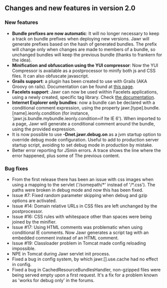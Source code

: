 Changes and new features in version 2.0
---------------------------------------

### New features

-   **Bundle prefixes are now automatic**: It will no longer necessary
    to keep a track on bundle prefixes when deploying new versions. Jawr
    will generate prefixes based on the hash of generated bundles. The
    prefix will change only when changes are made to members of a
    bundle, so unchanged bundles will keep the previous bundle (thanks
    to frankern for the idea).
-   **Minification and obfuscation using the YUI compressor**: Now the
    YUI Compressor is available as a postprocessor to minify both js and
    CSS files. It can also obfuscate javascript.
-   **Grails support**: a plugin has been created to use with Grails
    (AKA Groovy on rails). Documentation can be found at [this
    page](../integration/grails.html).
-   **Facelets support**: Jawr can now be used wiithin Facelets
    applications, using a newly created, specific tag library. Check
    [the documentation](../integration/facelets.html).
-   **Internet Explorer only bundles**: now a bundle can be declared
    with a conditional comment expression, using the property
    jawr.\[type\].bundle.\[name\].ieonly.condition (for instance,
    'jawr.js.bundle.mybundle.ieonly.condition=if lte IE 6'). When
    imported to a page, Jawr will generate a conditional comment around
    the bundle, using the provided expression.
-   It is now possible to use **-Dnet.jawr.debug.on** as a jvm startup
    option to override debug mode configuration. Useful to add to
    production server startup script, avoiding to set debug mode in
    production by mistake.
-   Better error reporting for JSmin errors. A trace shows the line
    where the error happened, plus some of The previous content.

### Bug fixes

-   From the first release there has been an issue with css images when
    using a mapping to the servlet ('/somepath/\*' instead
    of '/\*.css'). The paths were broken in debug mode and now this has
    been fixed.
-   Issue \#7: Fixed random parameter skipping when debug and gzip
    options are activated.
-   Issue \#14: Domain relative URLs in CSS files are left unchanged by
    the postprocessor.
-   Issue \#16: CSS rules with whitespace other than spaces were being
    joined by the minifier.
-   Issue \#17: Using HTML comments was problematic when using
    conditional IE comments. Now Jawr generates a script tag with an
    embedded comment instead of an HTML comment.
-   Issue \#19: Classloader problem in Tomcat made config
    reloading impossible.
-   NPE in Tomcat during Jawr servlet init process.
-   Fixed a bug in config system, by which jawr.\[\].use.cache had no
    effect in config.
-   Fixed a bug in CachedResourceBundlesHandler, non-gzipped files were
    being served empty upon a first request. It's a fix for a problem
    known as 'works for debug only' in the forums.
